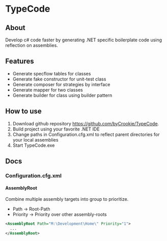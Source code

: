 # TypeCode

## About
Develop c# code faster by generating .NET specific boilerplate code using reflection on assemblies.

## Features

* Generate specflow tables for classes
* Generate fake constructor for unit-test class
* Generate composer for strategies by interface
* Generate mapper for two classes
* Generate builder for class using builder pattern

## How to use

1. Download github repository https://github.com/byCrookie/TypeCode.
2. Build project using your favorite .NET IDE
3. Change paths in Configuration.cfg.xml to reflect parent directories for your local assemblies
4. Start TypeCode.exe

## Docs

### Configuration.cfg.xml

#### AssemblyRoot
Combine multiple assembly targets into group to prioritize.

* Path -> Root-Path
* Priority -> Priority over other assembly-roots

```XML
<AssemblyRoot Path="M:\Development\Home\" Priority="1">
  ...
</AssemblyRoot>
```







